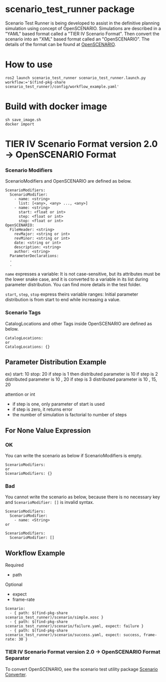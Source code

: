 # scenario_test_runner package

Scenario Test Runner is being developed to assist in the definitive planning
simulation using concept of OpenSCENARIO.
Simulations are described in a "YAML" based format called a "TIER IV Scenario Format".
Then convert the scenario into an "XML" based format called an "OpenSCENARIO". The details of the format can be found at [OpenSCENARIO](http://www.openscenario.org/).


# How to use
```
ros2 launch scenario_test_runner scenario_test_runner.launch.py workflow:='$(find-pkg-share scenario_test_runner)/config/workflow_example.yaml'
```

# Build with docker image

```
sh save_image.sh
docker import
```


# TIER IV Scenario Format version 2.0 -> OpenSCENARIO Format

### Scenario Modifiers
ScenarioModifiers and OpenSCENARIO are defined as below.
```
ScenarioModifiers:
  ScenarioModifier:
    - name: <string>
      list: [<any>, <any> ..., <any>]
    - name: <string>
      start: <float or int>
      step: <float or int>
      stop: <float or int>
OpenSCENARIO:
  FileHeader: <string>
    revMajor: <string or int>
    revMinor: <string or int>
    date: <string or int>
    description: <string>
    author: <string>
  ParameterDeclarations:
  .
  .
```
`name` expresses a variable: It is not case-sensitive, but its attributes must be the lower snake case, and it is converted to a variable in its list during parameter distribution.
You can find more details in the test folder.

`start`, `step`, `stop` express theirs variable ranges:
Initial parameter distribution is from start to end while increasing a value.

### Scenario Tags
CatalogLocations and other Tags inside OpenSCENARIO are defined as below.
```
CatalogLocations:
or
CatalogLocations: {}
```

## Parameter Distribution Example
ex)
start: 10
stop: 20
if step is 1 then distributed parameter is 10
if step is 2 distributed parameter is 10 , 20
if step is 3 distributed parameter is 10 , 15, 20

attention or int
- if step is one, only parameter of start is used
- if step is zero, it returns error
- the number of simulation is factorial to number of  steps

## For None Value Expression

### OK
You can write the scenario as below if ScenarioModifiers is empty.
```
ScenarioModifiers:
or
ScenarioModifiers: {}
```

### Bad
You cannot write the scenario as below, because there is no necessary key
and `ScenarioModifier: []` is invalid syntax.
```
ScenarioModifiers:
  ScenarioModifier:
    - name: <String>
or

ScenarioModifiers:
  ScenarioModifier: []
```

## Workflow Example
Required
- path

Optional
- expect
- frame-rate

```
Scenario:
  - { path: $(find-pkg-share scenario_test_runner)/scenario/simple.xosc }
  - { path: $(find-pkg-share scenario_test_runner)/scenario/failure.yaml, expect: failure }
  - { path: $(find-pkg-share scenario_test_runner)/scenario/success.yaml, expect: success, frame-rate: 30 }
```

### TIER IV Scenario Format version 2.0 -> OpenSCENARIO Format Separator

To convert OpenSCENARIO, see the scenario test utility package [Scenario Converter](../scenario_test_utility).
